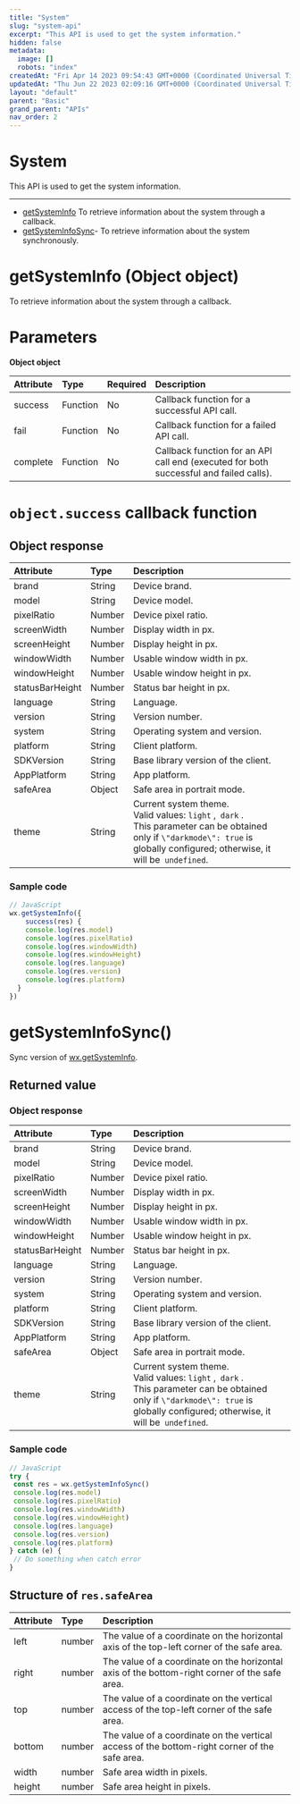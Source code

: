 ```yaml
---
title: "System"
slug: "system-api"
excerpt: "This API is used to get the system information."
hidden: false
metadata: 
  image: []
  robots: "index"
createdAt: "Fri Apr 14 2023 09:54:43 GMT+0000 (Coordinated Universal Time)"
updatedAt: "Thu Jun 22 2023 02:09:16 GMT+0000 (Coordinated Universal Time)"
layout: "default"
parent: "Basic"
grand_parent: "APIs"
nav_order: 2
---
```

# System 
This API is used to get the system information.

***

- [getSystemInfo](system-api#getsysteminfo-object-object) To retrieve information about the system through a callback.
- [getSystemInfoSync](system-api#getsysteminfosync)- To retrieve information about the system synchronously.

# getSystemInfo (Object object)

To retrieve information about the system through a callback.

# Parameters

**Object object**

| Attribute | Type     | Required | Description                                                                            |
| :-------- | :------- | :------- | :------------------------------------------------------------------------------------- |
| success   | Function | No       | Callback function for a successful API call.                                           |
| fail      | Function | No       | Callback function for a failed API call.                                               |
| complete  | Function | No       | Callback function for an API call end (executed for both successful and failed calls). |

# `object.success` callback function

## Object response

| Attribute | Type | Description |
| :-------- | :--- | :---------- |
| brand | String | Device brand. |
| model | String | Device model. |
| pixelRatio | Number | Device pixel ratio. |
| screenWidth | Number | Display width in px. |
| screenHeight | Number | Display height in px. |
| windowWidth | Number | Usable window width in px. |
| windowHeight | Number | Usable window height in px. |
| statusBarHeight | Number | Status bar height in px. |
| language | String | Language. |
| version | String | Version number. |
| system | String | Operating system and version. |
| platform | String | Client platform. |
| SDKVersion | String | Base library version of the client. |
| AppPlatform | String | App platform. |
| safeArea | Object | Safe area in portrait mode. |
| theme | String | Current system theme.  <br />Valid values: `light` ,` dark` .  <br />This parameter can be obtained only if `\"darkmode\": true` is globally configured; otherwise, it will be` undefined`. |

### Sample code

```javascript
// JavaScript
wx.getSystemInfo({
	success(res) {
    console.log(res.model)
    console.log(res.pixelRatio)
    console.log(res.windowWidth)
    console.log(res.windowHeight)
    console.log(res.language)
    console.log(res.version)
    console.log(res.platform)
  }
})
```

# getSystemInfoSync()

Sync version of [wx.getSystemInfo](system-api#getsysteminfo-object-object).

## Returned value

### Object response

| Attribute | Type | Description |
| :-------- | :--- | :---------- |
| brand | String | Device brand. |
| model | String | Device model. |
| pixelRatio | Number | Device pixel ratio. |
| screenWidth | Number | Display width in px. |
| screenHeight | Number | Display height in px. |
| windowWidth | Number | Usable window width in px. |
| windowHeight | Number | Usable window height in px. |
| statusBarHeight | Number | Status bar height in px. |
| language | String | Language. |
| version | String | Version number. |
| system | String | Operating system and version. |
| platform | String | Client platform. |
| SDKVersion | String | Base library version of the client. |
| AppPlatform | String | App platform. |
| safeArea | Object | Safe area in portrait mode. |
| theme | String | Current system theme.  <br />Valid values: `light` ,` dark` .  <br />This parameter can be obtained only if `\"darkmode\": true` is globally configured; otherwise, it will be` undefined`. |

### Sample code

```javascript
// JavaScript
try {
 const res = wx.getSystemInfoSync()
 console.log(res.model)
 console.log(res.pixelRatio)
 console.log(res.windowWidth)
 console.log(res.windowHeight)
 console.log(res.language)
 console.log(res.version)
 console.log(res.platform)
} catch (e) {
 // Do something when catch error
}
```

## Structure of `res.safeArea`

| Attribute | Type   | Description                                                                                   |
| :-------- | :----- | :-------------------------------------------------------------------------------------------- |
| left      | number | The value of a coordinate on the horizontal axis of the top-left corner of the safe area.     |
| right     | number | The value of a coordinate on the horizontal axis of the bottom-right corner of the safe area. |
| top       | number | The value of a coordinate on the vertical access of the top-left corner of the safe area.     |
| bottom    | number | The value of a coordinate on the vertical access of the bottom-right corner of the safe area. |
| width     | number | Safe area width in pixels.                                                                    |
| height    | number | Safe area height in pixels.                                                                   |
